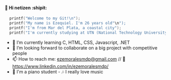 #### 👋 Hi netizen :shipit:

```c
  printf("Welcome to my Git!\n");
  printf("My name is Ezequiel. I'm 26 years old"\n");
  printf("I'm from Mar del Plata, a coastal city");
  printf("I'm currently studying at UTN (National Technology University)\n");
```

- 🌱 I’m currently learning C, HTML, CSS, Javascript, .NET
- 👯 I’m looking forward to collaborate on a big project with competitive people
- 📫 How to reach me: ezemoralesmdp@gmail.com // :link: https://www.linkedin.com/in/ezemoralesmdp/
- :musical_keyboard: I'm a piano student - :notes: I really love music


<!--
**ezemoralesmdp/ezemoralesmdp** is a ✨ _special_ ✨ repository because its `README.md` (this file) appears on your GitHub profile.

Here are some ideas to get you started:

- 🔭 I’m currently working on ...
- 🌱 I’m currently learning C, HTML, CSS, Javascript, .NET...
- 👯 I’m looking to collaborate on a big project with competitive people
- 🤔 I’m looking for help with ...
- 💬 Ask me about ...
- 📫 How to reach me: ezemoralesmdp@gmail.com // 
- 😄 Pronouns: ...
- ⚡ Fun fact: ...
-->
